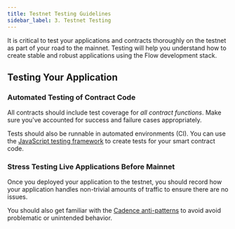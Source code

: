 ```yaml
---
title: Testnet Testing Guidelines
sidebar_label: 3. Testnet Testing
---
```


It is critical to test your applications and contracts thoroughly on the testnet as part of your road to the mainnet. Testing will help you understand how to create stable and robust applications using the Flow development stack.

## Testing Your Application

### Automated Testing of Contract Code

All contracts should include test coverage for _all contract functions_. Make sure you've accounted for success and failure cases appropriately.

Tests should also be runnable in automated environments (CI). You can use the [JavaScript testing framework](https://github.com/onflow/flow-js-testing) to create tests for your smart contract code.

### Stress Testing Live Applications Before Mainnet

Once you deployed your application to the testnet, you should record how your application handles non-trivial amounts of traffic to ensure there are no issues.

You should also get familiar with the [Cadence anti-patterns](../cadence/anti-patterns.mdx) to avoid avoid problematic or unintended behavior.
